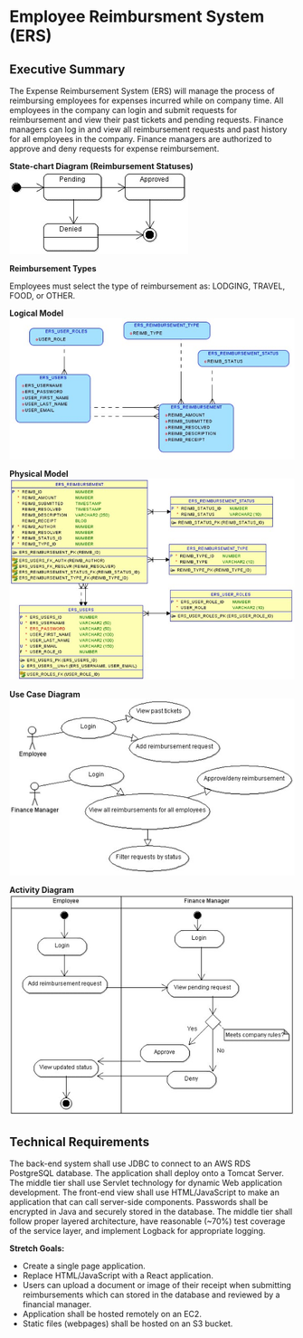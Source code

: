 # Employee Reimbursment System (ERS)

## Executive Summary
The Expense Reimbursement System (ERS) will manage the process of reimbursing employees for expenses incurred while on company time. All employees in the company can login and submit requests for reimbursement and view their past tickets and pending requests. Finance managers can log in and view all reimbursement requests and past history for all employees in the company. Finance managers are authorized to approve and deny requests for expense reimbursement.

**State-chart Diagram (Reimbursement Statuses)** 
![](./imgs/state-chart.jpg)

**Reimbursement Types**

Employees must select the type of reimbursement as: LODGING, TRAVEL, FOOD, or OTHER.

**Logical Model**
![](./imgs/logical.jpg)

**Physical Model**
![](./imgs/physical.jpg)

**Use Case Diagram**
![](./imgs/use-case.jpg)

**Activity Diagram**
![](./imgs/activity.jpg)

## Technical Requirements

The back-end system shall use JDBC to connect to an AWS RDS PostgreSQL database. The application shall deploy onto a Tomcat Server. The middle tier shall use Servlet technology for dynamic Web application development. The front-end view shall use HTML/JavaScript to make an application that can call server-side components. Passwords shall be encrypted in Java and securely stored in the database. The middle tier shall follow proper layered architecture, have reasonable (~70%) test coverage of the service layer, and implement Logback for appropriate logging. 

**Stretch Goals:**
* Create a single page application. 
* Replace HTML/JavaScript with a React application.
* Users can upload a document or image of their receipt when submitting reimbursements which can stored in the database and reviewed by a financial manager.
* Application shall be hosted remotely on an EC2.
* Static files (webpages) shall be hosted on an S3 bucket. 
